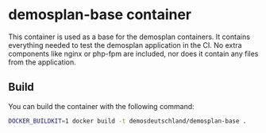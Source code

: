 # demosplan-base container

This container is used as a base for the demosplan containers. It contains everything
needed to test the demosplan application in the CI. No extra components like
nginx or php-fpm are included, nor does it contain any files from the application.

## Build
You can build the container with the following command:
```bash
DOCKER_BUILDKIT=1 docker build -t demosdeutschland/demosplan-base .
```
